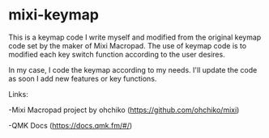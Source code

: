 # mixi-keymap

This is a keymap code I write myself and modified from the original keymap code set by the maker of Mixi Macropad. The use of keymap code is to modified each key switch function according to the user desires.

In my case, I code the keymap according to my needs. I'll update the code as soon I add new features or key functions.

Links:

-Mixi Macropad project by ohchiko 
(https://github.com/ohchiko/mixi)

-QMK Docs 
(https://docs.qmk.fm/#/)
